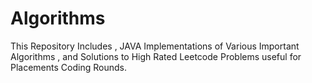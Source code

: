 # Algorithms
This Repository Includes , JAVA Implementations of Various Important Algorithms , and Solutions to High Rated Leetcode Problems useful for Placements Coding Rounds.
